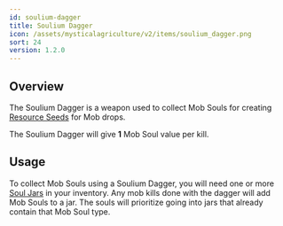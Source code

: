 ```yaml
---
id: soulium-dagger
title: Soulium Dagger
icon: /assets/mysticalagriculture/v2/items/soulium_dagger.png
sort: 24
version: 1.2.0
---
```


## Overview

The Soulium Dagger is a weapon used to collect Mob Souls for creating [Resource Seeds](resource-seeds.md) for Mob drops. 

The Soulium Dagger will give **1** Mob Soul value per kill.

## Usage

To collect Mob Souls using a Soulium Dagger, you will need one or more [Soul Jars](soul-jar.md) in your inventory. Any mob kills done with the dagger will add Mob Souls to a jar. The souls will prioritize going into jars that already contain that Mob Soul type.

